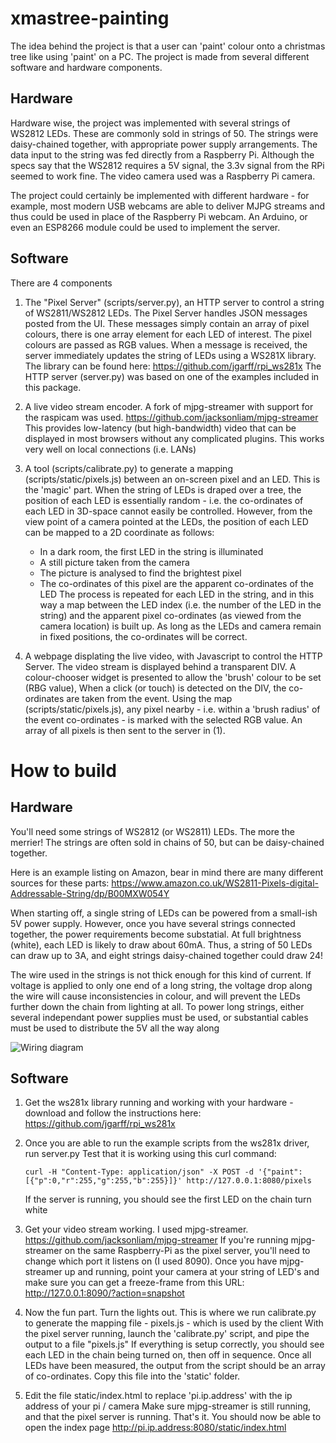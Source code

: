 # xmastree-painting
The idea behind the project is that a user can 'paint' colour onto a christmas tree like using 'paint' on a PC.
The project is made from several different software and hardware components.

## Hardware

Hardware wise, the project was implemented with several strings of WS2812 LEDs. These are commonly sold in strings of 50.
The strings were daisy-chained together, with appropriate power supply arrangements. The data input to the string was fed directly from a Raspberry Pi.
Although the specs say that the WS2812 requires a 5V signal, the 3.3v signal from the RPi seemed to work fine.
The video camera used was a Raspberry Pi camera.

The project could certainly be implemented with different hardware - for example, most modern USB webcams are able to deliver MJPG streams and thus could be used in place of the Raspberry Pi webcam.
An Arduino, or even an ESP8266 module could be used to implement the server.

## Software

There are 4 components

1. The "Pixel Server" (scripts/server.py), an HTTP server to control a string of WS2811/WS2812 LEDs.
   The Pixel Server handles JSON messages posted from the UI. These messages simply contain an array of pixel colours, there is one array element for each LED of interest. The pixel colours are passed as RGB values.
   When a message is received, the server immediately updates the string of LEDs using a WS281X library.
   The library can be found here: https://github.com/jgarff/rpi_ws281x
   The HTTP server (server.py) was based on one of the examples included in this package.

2. A live video stream encoder.
   A fork of mjpg-streamer with support for the raspicam was used.
   https://github.com/jacksonliam/mjpg-streamer
   This provides low-latency (but high-bandwidth) video that can be displayed in most browsers without any complicated plugins.
   This works very well on local connections (i.e. LANs)

3. A tool (scripts/calibrate.py) to generate a mapping (scripts/static/pixels.js) between an on-screen pixel and an LED.
   This is the 'magic' part.
   When the string of LEDs is draped over a tree, the position of each LED is essentially random - i.e. the co-ordinates of each LED in 3D-space cannot easily be controlled.
   However, from the view point of a camera pointed at the LEDs, the position of each LED can be mapped to a 2D coordinate as follows:
   * In a dark room, the first LED in the string is illuminated
   * A still picture taken from the camera
   * The picture is analysed to find the brightest pixel
   * The co-ordinates of this pixel are the apparent co-ordinates of the LED
   The process is repeated for each LED in the string, and in this way a map between the LED index (i.e. the number of the LED in the string) and the apparent pixel co-ordinates (as viewed from the camera location) is built up.
   As long as the LEDs and camera remain in fixed positions, the co-ordinates will be correct.

4. A webpage displating the live video, with Javascript to control the HTTP Server.
   The video stream is displayed behind a transparent DIV.
   A colour-chooser widget is presented to allow the 'brush' colour to be set (RBG value),
   When a click (or touch) is detected on the DIV, the co-ordinates are taken from the event. 
   Using the map (scripts/static/pixels.js), any pixel nearby - i.e. within a 'brush radius' of the event co-ordinates - is marked with the selected RGB value.
   An array of all pixels is then sent to the server in (1).

  
# How to build

## Hardware
You'll need some strings of WS2812 (or WS2811) LEDs. The more the merrier!
The strings are often sold in chains of 50, but can be daisy-chained together.

Here is an example listing on Amazon, bear in mind there are many different sources for these parts:
https://www.amazon.co.uk/WS2811-Pixels-digital-Addressable-String/dp/B00MXW054Y

When starting off, a single string of LEDs can be powered from a small-ish 5V power supply.
However, once you have several strings connected together, the power requirements become substatial.
At full brightness (white), each LED is likely to draw about 60mA. Thus, a string of 50 LEDs can draw up to 3A, and eight strings daisy-chained together could draw 24!

The wire used in the strings is not thick enough for this kind of current.
If voltage is applied to only one end of a long string, the voltage drop along the wire will cause inconsistencies in colour, and will prevent the LEDs further down the chain from lighting at all.
To power long strings, either several independant power supplies must be used, or substantial cables must be used to distribute the 5V all the way along

![Wiring diagram](https://raw.githubusercontent.com/leocurrie/xmastree-painting/master/images/wiring.png "Wiring diagram")

## Software

1. Get the ws281x library running and working with your hardware - download and follow the instructions here:
   https://github.com/jgarff/rpi_ws281x

2. Once you are able to run the example scripts from the ws281x driver, run server.py
   Test that it is working using this curl command:
   ```
   curl -H "Content-Type: application/json" -X POST -d '{"paint": [{"p":0,"r":255,"g":255,"b":255}]}' http://127.0.0.1:8080/pixels
   ```
   If the server is running, you should see the first LED on the chain turn white

3. Get your video stream working. I used mjpg-streamer.
   https://github.com/jacksonliam/mjpg-streamer
   If you're running mjpg-streamer on the same Raspberry-Pi as the pixel server, you'll need to change which port it listens on (I used 8090).
   Once you have mjpg-streamer up and running, point your camera at your string of LED's and make sure you can get a freeze-frame from this URL:
   http://127.0.0.1:8090/?action=snapshot

4. Now the fun part. Turn the lights out.
   This is where we run calibrate.py to generate the mapping file - pixels.js - which is used by the client
   With the pixel server running, launch the 'calibrate.py' script, and pipe the output to a file "pixels.js"
   If everything is setup correctly, you should see each LED in the chain being turned on, then off in sequence.
   Once all LEDs have been measured, the output from the script should be an array of co-ordinates.
   Copy this file into the 'static' folder.

5. Edit the file static/index.html to replace 'pi.ip.address' with the ip address of your pi / camera
   Make sure mjpg-streamer is still running, and that the pixel server is running.
   That's it. You should now be able to open the index page http://pi.ip.address:8080/static/index.html
   
  
